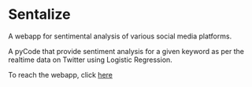 # Sentalize
A webapp for sentimental analysis of various social media platforms.

A pyCode that provide sentiment analysis for a given keyword as per the realtime data on Twitter using Logistic Regression.

To reach the webapp, click 
[here](https://sentalize.herokuapp.com/)
